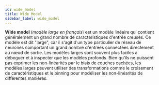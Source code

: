 ```yaml
---
id: wide_model
title: Wide Model
sidebar_label: wide_model
---
```

**Wide model** (*modèle large en français*) est un modèle linéaire qui contient généralement un grand nombre de caractéristiques d'entrée creuses. Ce modèle est dit "large", car il s'agit d'un type particulier de réseau de neurones comportant un grand nombre d'entrées connectées directement au nœud de sortie. Les modèles larges sont souvent plus faciles à déboguer et à inspecter que les modèles profonds. Bien qu'ils ne puissent pas exprimer les non-linéarités par le biais de couches cachées, les modèles larges peuvent utiliser des transformations comme le croisement de caractéristiques et le binning pour modéliser les non-linéarités de différentes manières.
